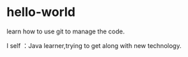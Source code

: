 # hello-world
learn how to use git to manage the code.

I self ：Java learner,trying to get along with new technology.

